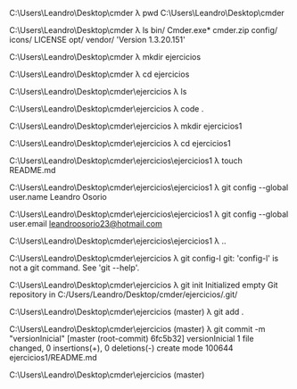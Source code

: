 C:\Users\Leandro\Desktop\cmder
λ pwd
C:\Users\Leandro\Desktop\cmder

C:\Users\Leandro\Desktop\cmder
λ ls
 bin/   Cmder.exe*   cmder.zip   config/   icons/   LICENSE   opt/   vendor/  'Version 1.3.20.151'

C:\Users\Leandro\Desktop\cmder
λ mkdir ejercicios

C:\Users\Leandro\Desktop\cmder
λ cd ejercicios

C:\Users\Leandro\Desktop\cmder\ejercicios
λ ls

C:\Users\Leandro\Desktop\cmder\ejercicios
λ code .

C:\Users\Leandro\Desktop\cmder\ejercicios
λ mkdir ejercicios1

C:\Users\Leandro\Desktop\cmder\ejercicios
λ cd ejercicios1

C:\Users\Leandro\Desktop\cmder\ejercicios\ejercicios1
λ touch README.md

C:\Users\Leandro\Desktop\cmder\ejercicios\ejercicios1
λ git config --global user.name Leandro Osorio

C:\Users\Leandro\Desktop\cmder\ejercicios\ejercicios1
λ git config --global user.email leandroosorio23@hotmail.com

C:\Users\Leandro\Desktop\cmder\ejercicios\ejercicios1
λ ..

C:\Users\Leandro\Desktop\cmder\ejercicios
λ git config-l
git: 'config-l' is not a git command. See 'git --help'.

C:\Users\Leandro\Desktop\cmder\ejercicios
λ git init
Initialized empty Git repository in C:/Users/Leandro/Desktop/cmder/ejercicios/.git/

C:\Users\Leandro\Desktop\cmder\ejercicios (master)
λ git add .

C:\Users\Leandro\Desktop\cmder\ejercicios (master)
λ git commit -m "versionInicial"
[master (root-commit) 6fc5b32] versionInicial
 1 file changed, 0 insertions(+), 0 deletions(-)
 create mode 100644 ejercicios1/README.md

C:\Users\Leandro\Desktop\cmder\ejercicios (master)